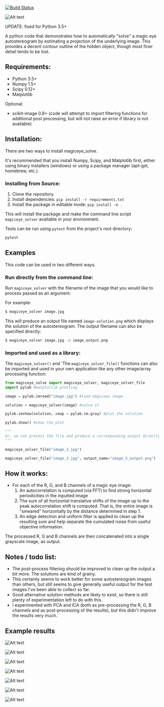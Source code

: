 [![Build Status](https://travis-ci.org/thearn/magiceye-solver.svg?branch=master)](https://travis-ci.org/thearn/magiceye-solver)

![Alt text](http://i.imgur.com/AUmpOSr.png "Example" )

UPDATE: fixed for Python 3.5+

A python code that demonstrates how to automatically "solve" a magic eye autostereogram by estimating a
projection of the underlying image. This provides a decent contour outline of the hidden object, though most finer detail
tends to be lost.

Requirements:
--------------

- Python 3.5+
- Numpy 1.5+
- Scipy 0.12+
- Matplotlib

Optional:

- scikit-image 0.8+ (code will attempt to import filtering functions for additional post processing, but will not raise an error if
library is not available)

## Installation:
There are two ways to install magiceye_solve.

It's recommended that you install Numpy, Scipy, and Matplotlib first, either
using binary installers (windows) or using a package manager (apt-get,
homebrew, etc.).

### Installing from Source:

1.  Clone the repository.
2.  Install dependencies: `pip install -r requirements.txt`
3.  Install the package in editable mode: `pip install -e .`

This will install the package and make the command line script `magiceye_solver` available in your environment.

Tests can be run using `pytest` from the project's root directory:
```bash
pytest
```


## Examples

This code can be used in two different ways.
### Run directly from the command line:

Run `magiceye_solver` with the filename of the image that you would like to
process passed as an argument:

For example:
```bash
$ magiceye_solver image.jpg
```

This will produce an output file named `image-solution.png` which displays the
solution of the autostereogram.
The output filename can also be specified directly:

```bash
$ magiceye_solver image.jpg -o image_output.png
```

### Imported and used as a library:
The `magiceye_solver()` and 'The `magiceye_solver_file()` functions can also be imported and
used in your own application like any other image/array processing function:

```python
from magiceye_solve import magiceye_solver, magiceye_solver_file
import pylab #matplotlib plotting

image = pylab.imread("image.jpg") #load magiceye image

solution = magiceye_solver(image) #solve it

pylab.imshow(solution, cmap = pylab.cm.gray) #plot the solution

pylab.show() #show the plot

"""
Or, we can process the file and produce a corresponding output directly:
"""

magiceye_solver_file("image_2.jpg")

magiceye_solver_file("image_3.jpg", output_name="image_3_output.png")

```


## How it works:

- For each of the R, G, and B channels of a magic eye image:
    1. An autocorrelation is computed (via FFT) to find strong horizontal periodicities in the inputted image
    2. The sum of all horizontal translative shifts of the image up to the peak autocorrelation
    shift is computed. That is, the entire image is "smeared" horizontally by the distance determined in step 1.
    3. An edge detection and uniform filter is applied to clean up the resulting sum and help separate the cumulated noise
from useful objective information.

The processed R, G and B channels are then concatenated into a single grayscale
image, as output.

## Notes / todo list:

- The post-process filtering should be improved to clean up the output a bit more. The solutions are kind of grainy.
- This certainly seems to work better for some autostereogram images than others, but still seems to give generally
useful output for the test images I've been able to collect so far.
- Good alternative solution methods are likely to exist, so there is still plenty of
experimentation left to do with this.
- I experimented with PCA and ICA (both as pre-processing the R, G, B channels and as post-processing of the results),
but this didn't improve the results very much.

## Example results

![Alt text](http://i.imgur.com/AUmpOSr.png "Solution 1")

![Alt text](http://i.imgur.com/77qq4xY.jpg "Solution 2")

![Alt text](http://i.imgur.com/WZVGvkX.jpg "Solution 3")

![Alt text](http://i.imgur.com/3H9zeCJ.jpg "Solution 4")

![Alt text](http://i.imgur.com/Xru4K0v.jpg "Solution 5")

![Alt text](http://i.imgur.com/fAuwqXZ.jpg "Solution 6")

![Alt text](http://i.imgur.com/WmVzQdv.jpg "Solution 7")
